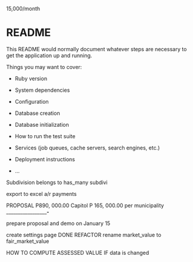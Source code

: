 15,000/month

# README

This README would normally document whatever steps are necessary to get the
application up and running.

Things you may want to cover:

* Ruby version

* System dependencies

* Configuration

* Database creation

* Database initialization

* How to run the test suite

* Services (job queues, cache servers, search engines, etc.)

* Deployment instructions

* ...


Subdivision
belongs to
has_many subdivi

export to excel
a/r payments


PROPOSAL
P890, 000.00 Capitol
P 165, 000.00 per municipality
_______________________-______

prepare proposal and demo on January 15

create settings page DONE
REFACTOR
rename market_value to fair_market_value


HOW TO COMPUTE ASSESSED VALUE IF data is changed

